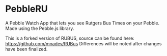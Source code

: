 # PebbleRU
A Pebble Watch App that lets you see Rutgers Bus Times on your Pebble. Made using the Pebble.js library.

This is a forked version of RUBUS, source can be found here: https://github.com/mnadev/RUBus
Differences will be noted after changes have been finalized.
